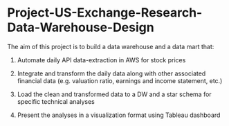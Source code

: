 # Project-US-Exchange-Research-Data-Warehouse-Design


The aim of this project is to build a data warehouse and a data mart that:


1. Automate daily API data-extraction in AWS for stock prices


2. Integrate and transform the daily data along with other associated financial data (e.g. valuation ratio, earnings and income statement, etc.) 


3. Load the clean and transformed data to a DW and a star schema for specific technical analyses

4. Present the analyses in a visualization format using Tableau dashboard

